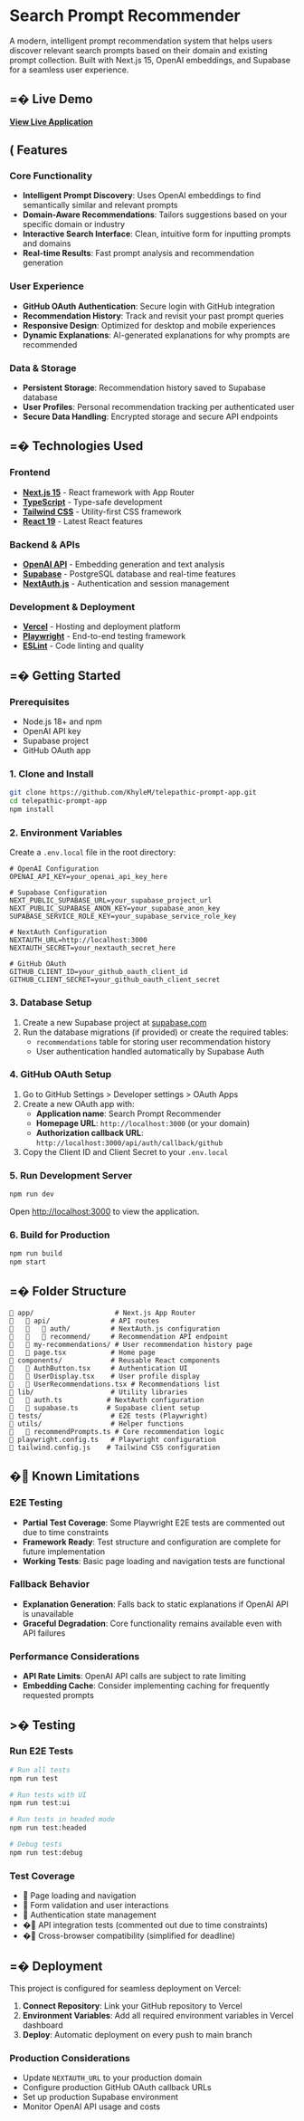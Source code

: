 # Search Prompt Recommender

A modern, intelligent prompt recommendation system that helps users discover relevant search prompts based on their domain and existing prompt collection. Built with Next.js 15, OpenAI embeddings, and Supabase for a seamless user experience.

## =� Live Demo

**[View Live Application](https://telepathic-prompt-app.vercel.app/)**

## ( Features

### Core Functionality
- **Intelligent Prompt Discovery**: Uses OpenAI embeddings to find semantically similar and relevant prompts
- **Domain-Aware Recommendations**: Tailors suggestions based on your specific domain or industry
- **Interactive Search Interface**: Clean, intuitive form for inputting prompts and domains
- **Real-time Results**: Fast prompt analysis and recommendation generation

### User Experience
- **GitHub OAuth Authentication**: Secure login with GitHub integration
- **Recommendation History**: Track and revisit your past prompt queries
- **Responsive Design**: Optimized for desktop and mobile experiences
- **Dynamic Explanations**: AI-generated explanations for why prompts are recommended

### Data & Storage
- **Persistent Storage**: Recommendation history saved to Supabase database
- **User Profiles**: Personal recommendation tracking per authenticated user
- **Secure Data Handling**: Encrypted storage and secure API endpoints

## =� Technologies Used

### Frontend
- **[Next.js 15](https://nextjs.org/)** - React framework with App Router
- **[TypeScript](https://www.typescriptlang.org/)** - Type-safe development
- **[Tailwind CSS](https://tailwindcss.com/)** - Utility-first CSS framework
- **[React 19](https://react.dev/)** - Latest React features

### Backend & APIs
- **[OpenAI API](https://openai.com/api/)** - Embedding generation and text analysis
- **[Supabase](https://supabase.com/)** - PostgreSQL database and real-time features
- **[NextAuth.js](https://next-auth.js.org/)** - Authentication and session management

### Development & Deployment
- **[Vercel](https://vercel.com/)** - Hosting and deployment platform
- **[Playwright](https://playwright.dev/)** - End-to-end testing framework
- **[ESLint](https://eslint.org/)** - Code linting and quality

## =� Getting Started

### Prerequisites
- Node.js 18+ and npm
- OpenAI API key
- Supabase project
- GitHub OAuth app

### 1. Clone and Install
```bash
git clone https://github.com/KhyleM/telepathic-prompt-app.git
cd telepathic-prompt-app
npm install
```

### 2. Environment Variables
Create a `.env.local` file in the root directory:

```env
# OpenAI Configuration
OPENAI_API_KEY=your_openai_api_key_here

# Supabase Configuration
NEXT_PUBLIC_SUPABASE_URL=your_supabase_project_url
NEXT_PUBLIC_SUPABASE_ANON_KEY=your_supabase_anon_key
SUPABASE_SERVICE_ROLE_KEY=your_supabase_service_role_key

# NextAuth Configuration
NEXTAUTH_URL=http://localhost:3000
NEXTAUTH_SECRET=your_nextauth_secret_here

# GitHub OAuth
GITHUB_CLIENT_ID=your_github_oauth_client_id
GITHUB_CLIENT_SECRET=your_github_oauth_client_secret
```

### 3. Database Setup
1. Create a new Supabase project at [supabase.com](https://supabase.com)
2. Run the database migrations (if provided) or create the required tables:
   - `recommendations` table for storing user recommendation history
   - User authentication handled automatically by Supabase Auth

### 4. GitHub OAuth Setup
1. Go to GitHub Settings > Developer settings > OAuth Apps
2. Create a new OAuth app with:
   - **Application name**: Search Prompt Recommender
   - **Homepage URL**: `http://localhost:3000` (or your domain)
   - **Authorization callback URL**: `http://localhost:3000/api/auth/callback/github`
3. Copy the Client ID and Client Secret to your `.env.local`

### 5. Run Development Server
```bash
npm run dev
```

Open [http://localhost:3000](http://localhost:3000) to view the application.

### 6. Build for Production
```bash
npm run build
npm start
```

## =� Folder Structure

```
   app/                    # Next.js App Router
      api/               # API routes
         auth/          # NextAuth.js configuration
         recommend/     # Recommendation API endpoint
      my-recommendations/ # User recommendation history page
      page.tsx           # Home page
   components/            # Reusable React components
      AuthButton.tsx     # Authentication UI
      UserDisplay.tsx    # User profile display
      UserRecommendations.tsx # Recommendations list
   lib/                   # Utility libraries
      auth.ts           # NextAuth configuration
      supabase.ts       # Supabase client setup
   tests/                 # E2E tests (Playwright)
   utils/                 # Helper functions
      recommendPrompts.ts # Core recommendation logic
   playwright.config.ts   # Playwright configuration
   tailwind.config.js    # Tailwind CSS configuration
```

## � Known Limitations

### E2E Testing
- **Partial Test Coverage**: Some Playwright E2E tests are commented out due to time constraints
- **Framework Ready**: Test structure and configuration are complete for future implementation
- **Working Tests**: Basic page loading and navigation tests are functional

### Fallback Behavior
- **Explanation Generation**: Falls back to static explanations if OpenAI API is unavailable
- **Graceful Degradation**: Core functionality remains available even with API failures

### Performance Considerations
- **API Rate Limits**: OpenAI API calls are subject to rate limiting
- **Embedding Cache**: Consider implementing caching for frequently requested prompts

## >� Testing

### Run E2E Tests
```bash
# Run all tests
npm run test

# Run tests with UI
npm run test:ui

# Run tests in headed mode
npm run test:headed

# Debug tests
npm run test:debug
```

### Test Coverage
-  Page loading and navigation
-  Form validation and user interactions
-  Authentication state management
- � API integration tests (commented out due to time constraints)
- � Cross-browser compatibility (simplified for deadline)

## =� Deployment

This project is configured for seamless deployment on Vercel:

1. **Connect Repository**: Link your GitHub repository to Vercel
2. **Environment Variables**: Add all required environment variables in Vercel dashboard
3. **Deploy**: Automatic deployment on every push to main branch

### Production Considerations
- Update `NEXTAUTH_URL` to your production domain
- Configure production GitHub OAuth callback URLs
- Set up production Supabase environment
- Monitor OpenAI API usage and costs

